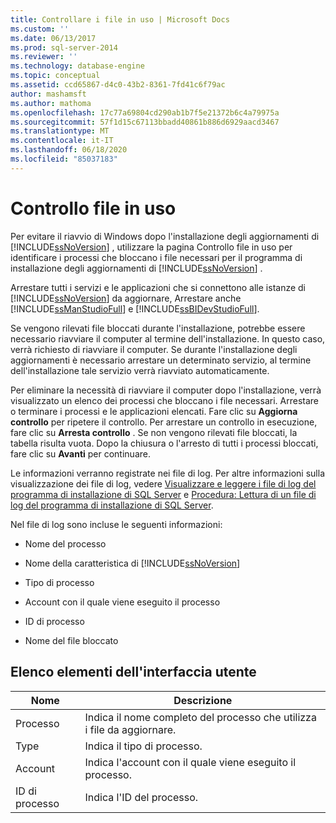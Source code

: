 ```yaml
---
title: Controllare i file in uso | Microsoft Docs
ms.custom: ''
ms.date: 06/13/2017
ms.prod: sql-server-2014
ms.reviewer: ''
ms.technology: database-engine
ms.topic: conceptual
ms.assetid: ccd65867-d4c0-43b2-8361-7fd41c6f79ac
author: mashamsft
ms.author: mathoma
ms.openlocfilehash: 17c77a69804cd290ab1b7f5e21372b6c4a79975a
ms.sourcegitcommit: 57f1d15c67113bbadd40861b886d6929aacd3467
ms.translationtype: MT
ms.contentlocale: it-IT
ms.lasthandoff: 06/18/2020
ms.locfileid: "85037183"
---
```

# <a name="check-files-in-use"></a>Controllo file in uso
  Per evitare il riavvio di Windows dopo l'installazione degli aggiornamenti di [!INCLUDE[ssNoVersion](../../includes/ssnoversion-md.md)] , utilizzare la pagina Controllo file in uso per identificare i processi che bloccano i file necessari per il programma di installazione degli aggiornamenti di [!INCLUDE[ssNoVersion](../../includes/ssnoversion-md.md)] .  
  
 Arrestare tutti i servizi e le applicazioni che si connettono alle istanze di [!INCLUDE[ssNoVersion](../../includes/ssnoversion-md.md)] da aggiornare, Arrestare anche [!INCLUDE[ssManStudioFull](../../includes/ssmanstudiofull-md.md)] e [!INCLUDE[ssBIDevStudioFull](../../includes/ssbidevstudiofull-md.md)].  
  
 Se vengono rilevati file bloccati durante l'installazione, potrebbe essere necessario riavviare il computer al termine dell'installazione. In questo caso, verrà richiesto di riavviare il computer. Se durante l'installazione degli aggiornamenti è necessario arrestare un determinato servizio, al termine dell'installazione tale servizio verrà riavviato automaticamente.  
  
 Per eliminare la necessità di riavviare il computer dopo l'installazione, verrà visualizzato un elenco dei processi che bloccano i file necessari. Arrestare o terminare i processi e le applicazioni elencati. Fare clic su **Aggiorna controllo** per ripetere il controllo. Per arrestare un controllo in esecuzione, fare clic su **Arresta controllo** . Se non vengono rilevati file bloccati, la tabella risulta vuota. Dopo la chiusura o l'arresto di tutti i processi bloccati, fare clic su **Avanti** per continuare.  
  
 Le informazioni verranno registrate nei file di log. Per altre informazioni sulla visualizzazione dei file di log, vedere [Visualizzare e leggere i file di log del programma di installazione di SQL Server](../../database-engine/install-windows/view-and-read-sql-server-setup-log-files.md) e [Procedura: Lettura di un file di log del programma di installazione di SQL Server](https://go.microsoft.com/fwlink/?LinkID=134490).  
  
 Nel file di log sono incluse le seguenti informazioni:  
  
-   Nome del processo  
  
-   Nome della caratteristica di [!INCLUDE[ssNoVersion](../../includes/ssnoversion-md.md)]  
  
-   Tipo di processo  
  
-   Account con il quale viene eseguito il processo  
  
-   ID di processo  
  
-   Nome del file bloccato  
  
## <a name="ui-element-list"></a>Elenco elementi dell'interfaccia utente  
  
|Nome|Descrizione|  
|----------|-----------------|  
|Processo|Indica il nome completo del processo che utilizza i file da aggiornare.|  
|Type|Indica il tipo di processo.|  
|Account|Indica l'account con il quale viene eseguito il processo.|  
|ID di processo|Indica l'ID del processo.|  
  
  
